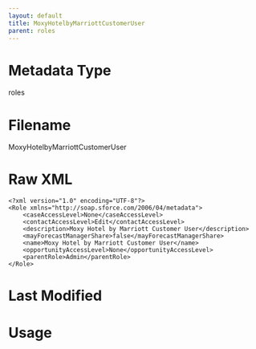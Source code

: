 ```yaml
---
layout: default
title: MoxyHotelbyMarriottCustomerUser
parent: roles
---
```

# Metadata Type
roles


# Filename 
MoxyHotelbyMarriottCustomerUser


# Raw XML
```
<?xml version="1.0" encoding="UTF-8"?>
<Role xmlns="http://soap.sforce.com/2006/04/metadata">
    <caseAccessLevel>None</caseAccessLevel>
    <contactAccessLevel>Edit</contactAccessLevel>
    <description>Moxy Hotel by Marriott Customer User</description>
    <mayForecastManagerShare>false</mayForecastManagerShare>
    <name>Moxy Hotel by Marriott Customer User</name>
    <opportunityAccessLevel>None</opportunityAccessLevel>
    <parentRole>Admin</parentRole>
</Role>
```


# Last Modified


# Usage

